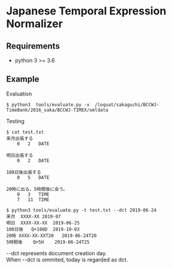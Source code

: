 # Japanese Temporal Expression Normalizer 

## Requirements  
 - python 3 >= 3.6 

## Example 
Evaluation  

```
$ python3  tools/evaluate.py -x  /loquat/sakaguchi/BCCWJ-TimeBank/2016_saka/BCCWJ-TIMEX/xmldata  
```

Testing 

```
$ cat test.txt
来月出張する
	0	2	DATE

明日出張する
	0	2	DATE

100日後出張する
	0	5	DATE

20時に出る。5時間後に会う。
	0	3	TIME
	7	11	TIME

$ python3 tools/evaluate.py -t test.txt --dct 2019-06-24
来月	XXXX-XX	2019-07
明日	XXXX-XX-XX	2019-06-25
100日後	Q+100D	2019-10-03
20時	XXXX-XX-XXT20	2019-06-24T20
5時間後	Q+5H	2019-06-24T25
```

--dct represents document creation day.  
When --dct is ommited, today is regarded as dct.
